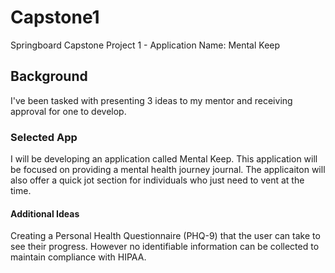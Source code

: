# Capstone1
Springboard Capstone Project 1 - Application Name: Mental Keep

## Background
I've been tasked with presenting 3 ideas to my mentor and receiving approval for one to develop.

### Selected App
I will be developing an application called Mental Keep. This application will be focused on providing a mental health journey journal. The applicaiton will also offer a quick jot section for individuals who just need to vent at the time.
#### Additional Ideas
Creating a Personal Health Questionnaire (PHQ-9) that the user can take to see their progress. However no identifiable information can be collected to maintain compliance with HIPAA.

